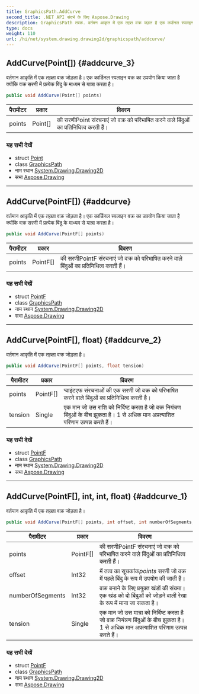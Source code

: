 ```yaml
---
title: GraphicsPath.AddCurve
second_title: .NET API संदर्भ के लिए Aspose.Drawing
description: GraphicsPath तरक. वर्तमन आकृत में एक तख़्त वक्र जड़त है एक कर्डनल स्पलइन वक्र क उपयग कय जत है क्यंक वक्र सरण में प्रत्येक बंदु के मध्यम से यत्र करत है
type: docs
weight: 110
url: /hi/net/system.drawing.drawing2d/graphicspath/addcurve/
---
```

## AddCurve(Point[]) {#addcurve_3}

वर्तमान आकृति में एक तख़्ता वक्र जोड़ता है। एक कार्डिनल स्पलाइन वक्र का उपयोग किया जाता है क्योंकि वक्र सरणी में प्रत्येक बिंदु के माध्यम से यात्रा करता है।

```csharp
public void AddCurve(Point[] points)
```

| पैरामीटर | प्रकार | विवरण |
| --- | --- | --- |
| points | Point[] | की सरणीPoint संरचनाएं जो वक्र को परिभाषित करने वाले बिंदुओं का प्रतिनिधित्व करती हैं। |

### यह सभी देखें

* struct [Point](../../../system.drawing/point/)
* class [GraphicsPath](../)
* नाम स्थान [System.Drawing.Drawing2D](../../graphicspath/)
* सभा [Aspose.Drawing](../../../)

---

## AddCurve(PointF[]) {#addcurve}

वर्तमान आकृति में एक तख़्ता वक्र जोड़ता है। एक कार्डिनल स्पलाइन वक्र का उपयोग किया जाता है क्योंकि वक्र सरणी में प्रत्येक बिंदु के माध्यम से यात्रा करता है।

```csharp
public void AddCurve(PointF[] points)
```

| पैरामीटर | प्रकार | विवरण |
| --- | --- | --- |
| points | PointF[] | की सरणीPointF संरचनाएं जो वक्र को परिभाषित करने वाले बिंदुओं का प्रतिनिधित्व करती हैं। |

### यह सभी देखें

* struct [PointF](../../../system.drawing/pointf/)
* class [GraphicsPath](../)
* नाम स्थान [System.Drawing.Drawing2D](../../graphicspath/)
* सभा [Aspose.Drawing](../../../)

---

## AddCurve(PointF[], float) {#addcurve_2}

वर्तमान आकृति में एक तख़्ता वक्र जोड़ता है।

```csharp
public void AddCurve(PointF[] points, float tension)
```

| पैरामीटर | प्रकार | विवरण |
| --- | --- | --- |
| points | PointF[] | प्वाइंटएफ संरचनाओं की एक सरणी जो वक्र को परिभाषित करने वाले बिंदुओं का प्रतिनिधित्व करती है। |
| tension | Single | एक मान जो उस राशि को निर्दिष्ट करता है जो वक्र नियंत्रण बिंदुओं के बीच झुकता है। 1 से अधिक मान अप्रत्याशित परिणाम उत्पन्न करते हैं। |

### यह सभी देखें

* struct [PointF](../../../system.drawing/pointf/)
* class [GraphicsPath](../)
* नाम स्थान [System.Drawing.Drawing2D](../../graphicspath/)
* सभा [Aspose.Drawing](../../../)

---

## AddCurve(PointF[], int, int, float) {#addcurve_1}

वर्तमान आकृति में एक तख़्ता वक्र जोड़ता है।

```csharp
public void AddCurve(PointF[] points, int offset, int numberOfSegments, float tension)
```

| पैरामीटर | प्रकार | विवरण |
| --- | --- | --- |
| points | PointF[] | की सरणीPointF संरचनाएं जो वक्र को परिभाषित करने वाले बिंदुओं का प्रतिनिधित्व करती हैं। |
| offset | Int32 | में तत्व का सूचकांक*points* सरणी जो वक्र में पहले बिंदु के रूप में उपयोग की जाती है। |
| numberOfSegments | Int32 | वक्र बनाने के लिए प्रयुक्त खंडों की संख्या। एक खंड को दो बिंदुओं को जोड़ने वाली रेखा के रूप में माना जा सकता है। |
| tension | Single | एक मान जो उस मात्रा को निर्दिष्ट करता है जो वक्र नियंत्रण बिंदुओं के बीच झुकता है। 1 से अधिक मान अप्रत्याशित परिणाम उत्पन्न करते हैं। |

### यह सभी देखें

* struct [PointF](../../../system.drawing/pointf/)
* class [GraphicsPath](../)
* नाम स्थान [System.Drawing.Drawing2D](../../graphicspath/)
* सभा [Aspose.Drawing](../../../)


